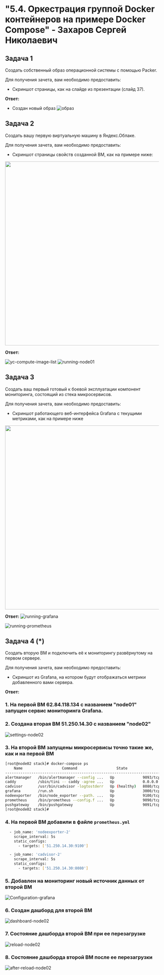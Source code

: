 # "5.4. Оркестрация группой Docker контейнеров на примере Docker Compose" - Захаров Сергей Николаевич

## Задача 1

Создать собственный образ операционной системы с помощью Packer.

Для получения зачета, вам необходимо предоставить:
- Скриншот страницы, как на слайде из презентации (слайд 37).

**Ответ:**
- Создан новый образ ![образ](/05-virt-04-docker-compose/img/new-images-in-yandex-cloud.png)

## Задача 2

Создать вашу первую виртуальную машину в Яндекс.Облаке.

Для получения зачета, вам необходимо предоставить:
- Скриншот страницы свойств созданной ВМ, как на примере ниже:


<p align="center">
  <img width="1200" height="600" src="./img/yc_01.png">
</p>

**Ответ:**

![yc-compute-image-list](/05-virt-04-docker-compose/img/yc-compute-image-list.png)
![running-node01](/05-virt-04-docker-compose/img/running-node01.png)


## Задача 3

Создать ваш первый готовый к боевой эксплуатации компонент мониторинга, состоящий из стека микросервисов.

Для получения зачета, вам необходимо предоставить:
- Скриншот работающего веб-интерфейса Grafana с текущими метриками, как на примере ниже
<p align="center">
  <img width="1200" height="600" src="./img/yc_02.png">
</p>

**Ответ:**
![running-grafana](/05-virt-04-docker-compose/img/running-grafana.png)

![running-prometheus](/05-virt-04-docker-compose/img/running-prometheus.png)

## Задача 4 (*)

Создать вторую ВМ и подключить её к мониторингу развёрнутому на первом сервере.

Для получения зачета, вам необходимо предоставить:
- Скриншот из Grafana, на котором будут отображаться метрики добавленного вами сервера.

**Ответ:**

### 1. На первой ВМ 62.84.118.134 с  названием "node01" запущен сервис мониторинга Grafana.
### 2. Создана вторая ВМ 51.250.14.30 с названием "node02"
![settings-node02](/05-virt-04-docker-compose/img/settings-node02.png)

### 3. На второй ВМ запущены микросервисы точно такие же, как и на первой ВМ
```bash
[root@node02 stack]# docker-compose ps
    Name                  Command                  State                                                   Ports                                             
-------------------------------------------------------------------------------------------------------------------------------------------------------------
alertmanager   /bin/alertmanager --config ...   Up             9093/tcp                                                                                      
caddy          /sbin/tini -- caddy -agree ...   Up             0.0.0.0:3000->3000/tcp, 0.0.0.0:9090->9090/tcp, 0.0.0.0:9091->9091/tcp, 0.0.0.0:9093->9093/tcp
cadvisor       /usr/bin/cadvisor -logtostderr   Up (healthy)   8080/tcp                                                                                      
grafana        /run.sh                          Up             3000/tcp                                                                                      
nodeexporter   /bin/node_exporter --path. ...   Up             9100/tcp                                                                                      
prometheus     /bin/prometheus --config.f ...   Up             9090/tcp                                                                                      
pushgateway    /bin/pushgateway                 Up             9091/tcp                                                                                      
[root@node02 stack]# 
```
### 4. На первой ВМ добавили в файле ` prometheus.yml ` 
```bash
  - job_name: 'nodeexporter-2'
    scrape_interval: 5s
    static_configs:
      - targets: ['51.250.14.30:9100']

  - job_name: 'cadvisor-2'
    scrape_interval: 5s
    static_configs:
      - targets: ['51.250.14.30:8080']

```
### 5. Добавлен на мониторинг новый источник данных от второй ВМ
![Configuration-grafana](/05-virt-04-docker-compose/img/Configuration-grafana.png)
### 6. Создан дашборд для второй ВМ 
![dashboard-node02](/05-virt-04-docker-compose/img/dashboard-node02.png)
### 7. Состояние дашборда второй ВМ при ее перезагрузке
![reload-node02](/05-virt-04-docker-compose/img/reload-node02.png)
### 8. Состояние дашборда второй ВМ после ее перезагрузки
![after-reload-node02](/05-virt-04-docker-compose/img/after-reload-node02.png)

